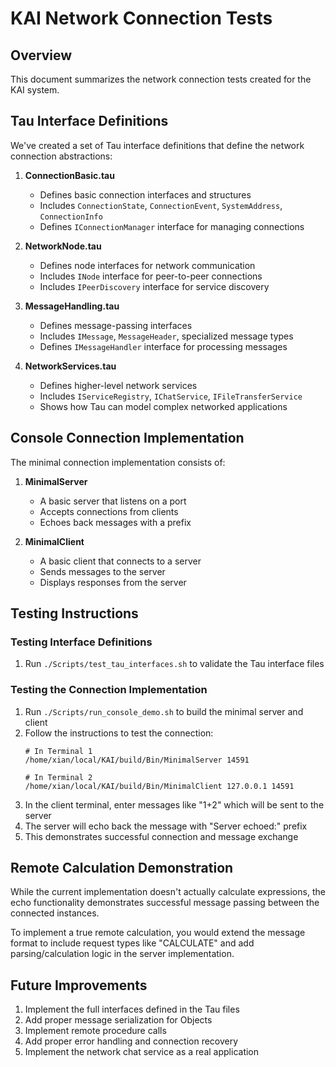 # KAI Network Connection Tests

## Overview
This document summarizes the network connection tests created for the KAI system.

## Tau Interface Definitions
We've created a set of Tau interface definitions that define the network connection abstractions:

1. **ConnectionBasic.tau**
   - Defines basic connection interfaces and structures
   - Includes `ConnectionState`, `ConnectionEvent`, `SystemAddress`, `ConnectionInfo`
   - Defines `IConnectionManager` interface for managing connections

2. **NetworkNode.tau**
   - Defines node interfaces for network communication
   - Includes `INode` interface for peer-to-peer connections
   - Includes `IPeerDiscovery` interface for service discovery

3. **MessageHandling.tau**
   - Defines message-passing interfaces
   - Includes `IMessage`, `MessageHeader`, specialized message types
   - Defines `IMessageHandler` interface for processing messages

4. **NetworkServices.tau**
   - Defines higher-level network services 
   - Includes `IServiceRegistry`, `IChatService`, `IFileTransferService`
   - Shows how Tau can model complex networked applications

## Console Connection Implementation
The minimal connection implementation consists of:

1. **MinimalServer**
   - A basic server that listens on a port
   - Accepts connections from clients
   - Echoes back messages with a prefix

2. **MinimalClient**
   - A basic client that connects to a server
   - Sends messages to the server
   - Displays responses from the server

## Testing Instructions

### Testing Interface Definitions
1. Run `./Scripts/test_tau_interfaces.sh` to validate the Tau interface files

### Testing the Connection Implementation
1. Run `./Scripts/run_console_demo.sh` to build the minimal server and client
2. Follow the instructions to test the connection:
   ```
   # In Terminal 1
   /home/xian/local/KAI/build/Bin/MinimalServer 14591

   # In Terminal 2
   /home/xian/local/KAI/build/Bin/MinimalClient 127.0.0.1 14591
   ```
3. In the client terminal, enter messages like "1+2" which will be sent to the server
4. The server will echo back the message with "Server echoed:" prefix
5. This demonstrates successful connection and message exchange

## Remote Calculation Demonstration
While the current implementation doesn't actually calculate expressions, the echo functionality demonstrates successful message passing between the connected instances.

To implement a true remote calculation, you would extend the message format to include request types like "CALCULATE" and add parsing/calculation logic in the server implementation.

## Future Improvements
1. Implement the full interfaces defined in the Tau files
2. Add proper message serialization for Objects
3. Implement remote procedure calls
4. Add proper error handling and connection recovery
5. Implement the network chat service as a real application